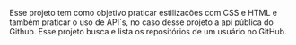 Esse projeto tem como objetivo praticar estilizacões com CSS e HTML e também praticar o uso de API`s, no caso desse projeto a api pública do Github. Esse projeto busca e lista os repositórios de um usuário no GitHub.
